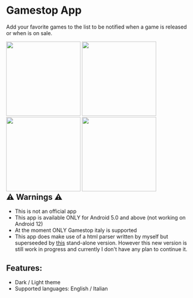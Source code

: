 # Gamestop App

Add your favorite games to the list to be notified when a game is released or when is on sale.

<div style="float: left;">
  <img src="https://user-images.githubusercontent.com/45881310/115078026-4ec03300-9eff-11eb-9143-8c25a769ce7f.jpg" width="200" />
  <img src="https://user-images.githubusercontent.com/45881310/115078018-49fb7f00-9eff-11eb-9638-03c83fae62f3.jpg" width="200" />
  <img src="https://user-images.githubusercontent.com/45881310/115078036-51bb2380-9eff-11eb-9cc4-812008dc30e9.jpg" width="200" />
  <img src="https://user-images.githubusercontent.com/45881310/115078007-4831bb80-9eff-11eb-8b05-fcec6b5bad3a.jpg" width="200" />
</div>

## ⚠ Warnings ⚠ 
- This is not an official app
- This app is available ONLY for Android 5.0 and above (not working on Android 12)
- At the moment ONLY Gamestop italy is supported
- This app does make use of a html parser written by myself but superseeded by [this](https://github.com/Brankale/gamestop_website_scraper) stand-alone version. However this new version is still work in progress and currently I don't have any plan to continue it.

## Features:
- Dark / Light theme
- Supported languages: English / Italian

[comment]: ![light_theme](https://user-images.githubusercontent.com/45881310/115078026-4ec03300-9eff-11eb-9143-8c25a769ce7f.jpg)
[comment]: ![dark_theme](https://user-images.githubusercontent.com/45881310/115078018-49fb7f00-9eff-11eb-9638-03c83fae62f3.jpg)
[comment]: ![details_1](https://user-images.githubusercontent.com/45881310/115078036-51bb2380-9eff-11eb-9cc4-812008dc30e9.jpg)
[comment]: ![details_2](https://user-images.githubusercontent.com/45881310/115078007-4831bb80-9eff-11eb-8b05-fcec6b5bad3a.jpg)
